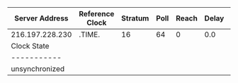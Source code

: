



| Server Address | Reference Clock | Stratum | Poll | Reach | Delay | Offset | Dispersion |
| -------------- | --------------- | ------- | ---- | ----- | ----- | ------ | ---------- |
| 216.197.228.230 | .TIME. | 16 | 64 | 0 | 0.0 | 0.0 | 0.0 |
| Clock State |
| ----------- |
| unsynchronized |